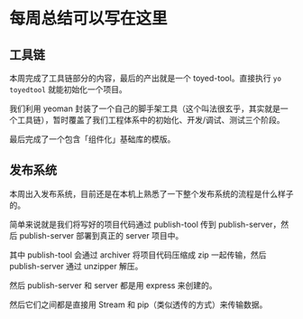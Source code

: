 # 每周总结可以写在这里

## 工具链
本周完成了工具链部分的内容，最后的产出就是一个 toyed-tool。直接执行 `yo toyedtool` 就能初始化一个项目。

我们利用 yeoman 封装了一个自己的脚手架工具（这个叫法很玄乎，其实就是一个工具链），暂时覆盖了我们工程体系中的初始化、开发/调试、测试三个阶段。

最后完成了一个包含「组件化」基础库的模版。

## 发布系统
本周出入发布系统，目前还是在本机上熟悉了一下整个发布系统的流程是什么样子的。

简单来说就是我们将写好的项目代码通过 publish-tool 传到 publish-server，然后 publish-server 部署到真正的 server 项目中。

其中 publish-tool 会通过 archiver 将项目代码压缩成 zip 一起传输，然后 publish-server 通过 unzipper 解压。

然后 publish-server 和 server 都是用 express 来创建的。

然后它们之间都是直接用 Stream 和 pip（类似透传的方式）来传输数据。